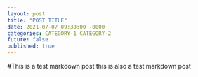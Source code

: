 ```yaml
---
layout: post
title: "POST TITLE"
date: 2021-07-07 09:30:00 -0000
categories: CATEGORY-1 CATEGORY-2
future: false
published: true
---
```

#This is a test markdown post
this is also a test markdown post
